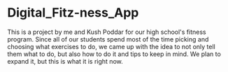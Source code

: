 # Digital_Fitz-ness_App
This is a project by me and Kush Poddar for our high school's fitness program. Since all of our students spend most of the time picking and choosing what exercises to do, we came up with the idea to not only tell them what to do, but also how to do it and tips to keep in mind. We plan to expand it, but this is what it is right now.
